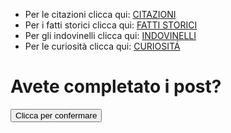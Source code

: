 - Per le citazioni clicca qui: [CITAZIONI](citazioni.md)
- Per i fatti storici clicca qui: [FATTI STORICI](fattiStorici.md)
- Per gli indovinelli clicca qui: [INDOVINELLI](indovinelli.md)
- Per le curiosità clicca qui: [CURIOSITÁ](curiosità.md)

<div class="container">
  <h1>Avete completato i post?</h1>
  <form target="_blank" action="https://formsubmit.co/dadeslam@gmail.com" method="POST">
    <button type="submit" class="btn btn-lg btn-dark btn-block">Clicca per confermare
    </button>
  </form>
</div>